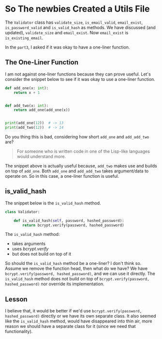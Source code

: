 # So The newbies Created a Utils File

The `Validator` class has `validate_size`, `is_email_valid`, `email_exist`, `is_password_valid` and `is_valid_hash` as methods. We have discussed (and updated), `validate_size` and `email_exist`. Now `email_exist` is `is_existing_email`.

In the `part3`, I asked if it was okay to have a one-liner function.

## The One-Liner Function

I am not against one-liner functions because they can prove useful. Let's consider the snippet below to see if it was okay to use a one-liner function.

```python
def add_one(x: int):
    return x + 1


def add_two(x: int):
    return add_one(add_one(x))


print(add_one(12))  # -> 13
print(add_two(12))  # -> 14

```

Do you thing this is bad, considering how short `add_one` and `add_add_two` are?

> For someone who is written code in one of the Lisp-like languages would understand more.

The snippet above is actually useful because, `add_two` makes use and builds on top of `add_one`. Both `add_one` and `add_add_two` takes argument/data to operate on. So in this case, a one-liner function is useful.

## is_valid_hash

The snippet below is the `is_valid_hash` method.

```py
class Validator:

    def is_valid_hash(self, password, hashed_password):
        return bcrypt.verify(password, hashed_password)

```

The `is_valid_hash` method:

-   takes arguments
-   uses _bcrypt.verify_
-   but does not build on top of it

So should the `is_valid_hash` method be a one-liner? I don't think so. Assume we remove the function head, then what do we have? We have `bcrypt.verify(password, hashed_password)`, and we can use it directly. The `is_valid_hash` method does not build on top of `bcrypt.verify(password, hashed_password)` nor override its implementation.

## Lesson

<!-- Look into the Single Responsibility Principle of SOLID -->

I believe that, it would be better if we'd use `bcrypt.verify(password, hashed_password)` directly or we have its own separate class. It also seemed like the `is_valid_hash` method, would have disappeared into thin air, more reason we should have a separate class for it (since we need that functionality).
